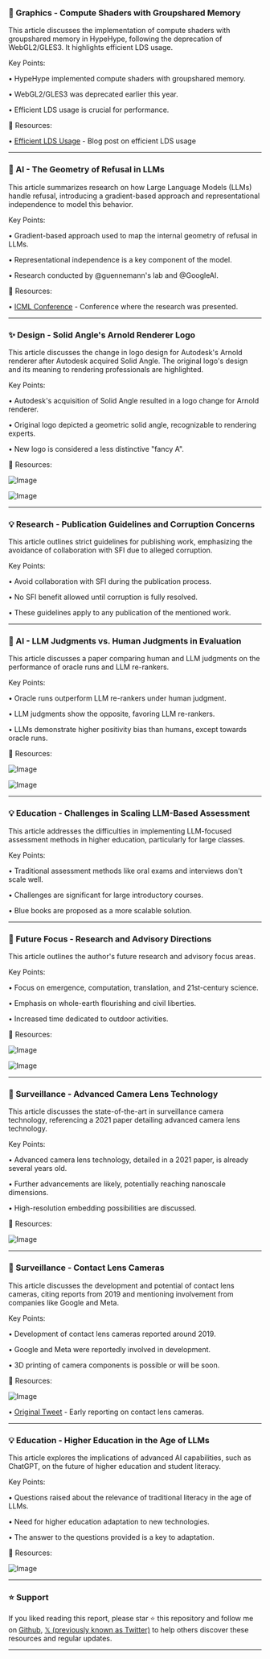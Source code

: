 ### 🤖 Graphics - Compute Shaders with Groupshared Memory

This article discusses the implementation of compute shaders with groupshared memory in HypeHype, following the deprecation of WebGL2/GLES3.  It highlights efficient LDS usage.

Key Points:

• HypeHype implemented compute shaders with groupshared memory.

• WebGL2/GLES3 was deprecated earlier this year.


• Efficient LDS usage is crucial for performance.


🔗 Resources:

• [Efficient LDS Usage](https://t.co/0yKUd60XhG) -  Blog post on efficient LDS usage


---
### 🤖 AI - The Geometry of Refusal in LLMs

This article summarizes research on how Large Language Models (LLMs) handle refusal, introducing a gradient-based approach and representational independence to model this behavior.

Key Points:

•  Gradient-based approach used to map the internal geometry of refusal in LLMs.

• Representational independence is a key component of the model.


• Research conducted by @guennemann's lab and @GoogleAI.


🔗 Resources:

• [ICML Conference](https://x.com/icmlconf) -  Conference where the research was presented.


---
### ✨ Design -  Solid Angle's Arnold Renderer Logo

This article discusses the change in logo design for Autodesk's Arnold renderer after Autodesk acquired Solid Angle.  The original logo's design and its meaning to rendering professionals are highlighted.

Key Points:

• Autodesk's acquisition of Solid Angle resulted in a logo change for Arnold renderer.


• Original logo depicted a geometric solid angle, recognizable to rendering experts.


• New logo is considered a less distinctive "fancy A".


🔗 Resources:

![Image](https://pbs.twimg.com/media/GqfOE8WbcAA2KT_?format=png&name=small)

![Image](https://pbs.twimg.com/media/GqM6tD1agAArZ2P?format=jpg&name=240x240)


---
### 💡 Research -  Publication Guidelines and Corruption Concerns

This article outlines strict guidelines for publishing work, emphasizing the avoidance of collaboration with SFI due to alleged corruption.

Key Points:

•  Avoid collaboration with SFI during the publication process.


•  No SFI benefit allowed until corruption is fully resolved.


•  These guidelines apply to any publication of the mentioned work.



---
### 🤖 AI - LLM Judgments vs. Human Judgments in Evaluation

This article discusses a paper comparing human and LLM judgments on the performance of oracle runs and LLM re-rankers.

Key Points:

• Oracle runs outperform LLM re-rankers under human judgment.


• LLM judgments show the opposite, favoring LLM re-rankers.


• LLMs demonstrate higher positivity bias than humans, except towards oracle runs.


🔗 Resources:

![Image](https://pbs.twimg.com/media/GqZxnIeX0AAFHFy?format=jpg&name=medium)

![Image](https://pbs.twimg.com/media/GqZxsNaXoAAoIz3?format=png&name=medium)


---
### 💡 Education -  Challenges in Scaling LLM-Based Assessment

This article addresses the difficulties in implementing LLM-focused assessment methods in higher education, particularly for large classes.


Key Points:

•  Traditional assessment methods like oral exams and interviews don't scale well.


•  Challenges are significant for large introductory courses.


•  Blue books are proposed as a more scalable solution.


---
### 🤖 Future Focus - Research and Advisory Directions

This article outlines the author's future research and advisory focus areas.

Key Points:

• Focus on emergence, computation, translation, and 21st-century science.


• Emphasis on whole-earth flourishing and civil liberties.


• Increased time dedicated to outdoor activities.


🔗 Resources:

![Image](https://pbs.twimg.com/media/GnJ5Lk5boAAaH57?format=jpg&name=small)

![Image](https://pbs.twimg.com/media/GnJ5iRlaUAE_L5g?format=jpg&name=small)

---
### 🤖 Surveillance - Advanced Camera Lens Technology

This article discusses the state-of-the-art in surveillance camera technology, referencing a 2021 paper detailing advanced camera lens technology.

Key Points:

•  Advanced camera lens technology, detailed in a 2021 paper, is already several years old.


•  Further advancements are likely, potentially reaching nanoscale dimensions.


•  High-resolution embedding possibilities are discussed.


🔗 Resources:

![Image](https://pbs.twimg.com/media/Giuzv7bakAA3XJO?format=jpg&name=900x900)

---
### 🤖 Surveillance - Contact Lens Cameras

This article discusses the development and potential of contact lens cameras, citing reports from 2019 and mentioning involvement from companies like Google and Meta.

Key Points:

•  Development of contact lens cameras reported around 2019.


•  Google and Meta were reportedly involved in development.


•  3D printing of camera components is possible or will be soon.


🔗 Resources:

![Image](https://pbs.twimg.com/amplify_video_thumb/1070746513796546560/img/InMDTCKR5OJcM2Dm.jpg)

• [Original Tweet](https://x.com/ValaAfshar/status/1073011880577380352) -  Early reporting on contact lens cameras.


---
### 💡 Education - Higher Education in the Age of LLMs

This article explores the implications of advanced AI capabilities, such as ChatGPT, on the future of higher education and student literacy.

Key Points:

•  Questions raised about the relevance of traditional literacy in the age of LLMs.


•  Need for higher education adaptation to new technologies.


•  The answer to the questions provided is a key to adaptation.



🔗 Resources:

![Image](https://pbs.twimg.com/media/GqWZX04X0AAWmkn?format=jpg&name=small)


---

### ⭐️ Support

If you liked reading this report, please star ⭐️ this repository and follow me on [Github](https://github.com/Drix10), [𝕏 (previously known as Twitter)](https://x.com/DRIX_10_) to help others discover these resources and regular updates.

---